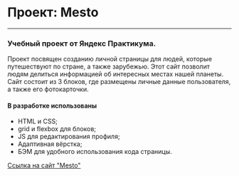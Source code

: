 # Проект: Mesto

------

### Учебный проект от Яндекс Практикума.
Проект посвящен созданию личной страницы для людей, которые путешествуют по
стране, а также зарубежью. Этот сайт позволит людям делиться информацией об
интересных местах нашей планеты.
Сайт состоит из 3 блоков, где размещены личные данные пользователя, а также его
фотокарточки.

#### В разработке использованы
* HTML и CSS;
* grid и flexbox для блоков;
* JS для редактирования профиля;
* Адаптивная вёрстка;
* БЭМ для удобного использования кода страницы.

[Ссылка на сайт "Mesto"]()

